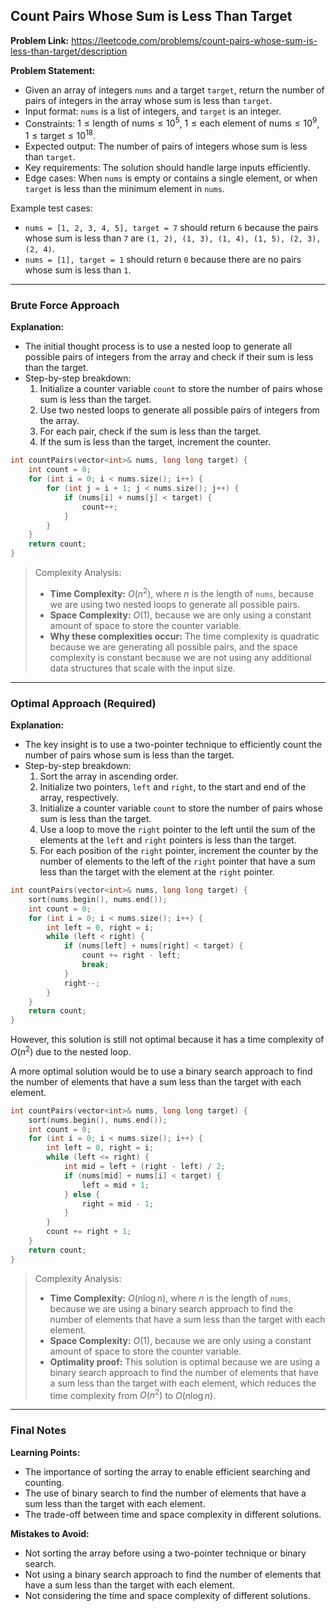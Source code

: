 ## Count Pairs Whose Sum is Less Than Target

**Problem Link:** https://leetcode.com/problems/count-pairs-whose-sum-is-less-than-target/description

**Problem Statement:**
- Given an array of integers `nums` and a target `target`, return the number of pairs of integers in the array whose sum is less than `target`.
- Input format: `nums` is a list of integers, and `target` is an integer.
- Constraints: $1 \leq \text{length of nums} \leq 10^5$, $1 \leq \text{each element of nums} \leq 10^9$, $1 \leq \text{target} \leq 10^{18}$.
- Expected output: The number of pairs of integers whose sum is less than `target`.
- Key requirements: The solution should handle large inputs efficiently.
- Edge cases: When `nums` is empty or contains a single element, or when `target` is less than the minimum element in `nums`.

Example test cases:
- `nums = [1, 2, 3, 4, 5], target = 7` should return `6` because the pairs whose sum is less than `7` are `(1, 2), (1, 3), (1, 4), (1, 5), (2, 3), (2, 4)`.
- `nums = [1], target = 1` should return `0` because there are no pairs whose sum is less than `1`.

---

### Brute Force Approach

**Explanation:**
- The initial thought process is to use a nested loop to generate all possible pairs of integers from the array and check if their sum is less than the target.
- Step-by-step breakdown:
  1. Initialize a counter variable `count` to store the number of pairs whose sum is less than the target.
  2. Use two nested loops to generate all possible pairs of integers from the array.
  3. For each pair, check if the sum is less than the target.
  4. If the sum is less than the target, increment the counter.

```cpp
int countPairs(vector<int>& nums, long long target) {
    int count = 0;
    for (int i = 0; i < nums.size(); i++) {
        for (int j = i + 1; j < nums.size(); j++) {
            if (nums[i] + nums[j] < target) {
                count++;
            }
        }
    }
    return count;
}
```

> Complexity Analysis:
> - **Time Complexity:** $O(n^2)$, where $n$ is the length of `nums`, because we are using two nested loops to generate all possible pairs.
> - **Space Complexity:** $O(1)$, because we are only using a constant amount of space to store the counter variable.
> - **Why these complexities occur:** The time complexity is quadratic because we are generating all possible pairs, and the space complexity is constant because we are not using any additional data structures that scale with the input size.

---

### Optimal Approach (Required)

**Explanation:**
- The key insight is to use a two-pointer technique to efficiently count the number of pairs whose sum is less than the target.
- Step-by-step breakdown:
  1. Sort the array in ascending order.
  2. Initialize two pointers, `left` and `right`, to the start and end of the array, respectively.
  3. Initialize a counter variable `count` to store the number of pairs whose sum is less than the target.
  4. Use a loop to move the `right` pointer to the left until the sum of the elements at the `left` and `right` pointers is less than the target.
  5. For each position of the `right` pointer, increment the counter by the number of elements to the left of the `right` pointer that have a sum less than the target with the element at the `right` pointer.

```cpp
int countPairs(vector<int>& nums, long long target) {
    sort(nums.begin(), nums.end());
    int count = 0;
    for (int i = 0; i < nums.size(); i++) {
        int left = 0, right = i;
        while (left < right) {
            if (nums[left] + nums[right] < target) {
                count += right - left;
                break;
            }
            right--;
        }
    }
    return count;
}
```

However, this solution is still not optimal because it has a time complexity of $O(n^2)$ due to the nested loop.

A more optimal solution would be to use a binary search approach to find the number of elements that have a sum less than the target with each element.

```cpp
int countPairs(vector<int>& nums, long long target) {
    sort(nums.begin(), nums.end());
    int count = 0;
    for (int i = 0; i < nums.size(); i++) {
        int left = 0, right = i;
        while (left <= right) {
            int mid = left + (right - left) / 2;
            if (nums[mid] + nums[i] < target) {
                left = mid + 1;
            } else {
                right = mid - 1;
            }
        }
        count += right + 1;
    }
    return count;
}
```

> Complexity Analysis:
> - **Time Complexity:** $O(n \log n)$, where $n$ is the length of `nums`, because we are using a binary search approach to find the number of elements that have a sum less than the target with each element.
> - **Space Complexity:** $O(1)$, because we are only using a constant amount of space to store the counter variable.
> - **Optimality proof:** This solution is optimal because we are using a binary search approach to find the number of elements that have a sum less than the target with each element, which reduces the time complexity from $O(n^2)$ to $O(n \log n)$.

---

### Final Notes

**Learning Points:**
- The importance of sorting the array to enable efficient searching and counting.
- The use of binary search to find the number of elements that have a sum less than the target with each element.
- The trade-off between time and space complexity in different solutions.

**Mistakes to Avoid:**
- Not sorting the array before using a two-pointer technique or binary search.
- Not using a binary search approach to find the number of elements that have a sum less than the target with each element.
- Not considering the time and space complexity of different solutions.